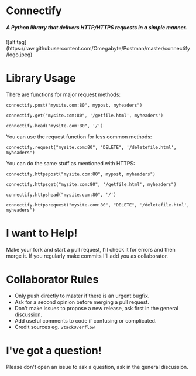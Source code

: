 # Connectify
<h5><em>A Python library that delivers HTTP/HTTPS requests in a simple manner.</em></h5>
![alt tag](https://raw.githubusercontent.com/Omegabyte/Postman/master/connectify/logo.jpeg)

# Library Usage
There are functions for major request methods:

`connectify.post("mysite.com:80", mypost, myheaders")`

`connectify.get("mysite.com:80", '/getfile.html', myheaders")`

`connectify.head("mysite.com:80", '/')`

You can use the request function for less common methods:

`connectify.request("mysite.com:80", "DELETE", '/deletefile.html', myheaders")`

You can do the same stuff as mentioned with HTTPS:

`connectify.httpspost("mysite.com:80", mypost, myheaders")`

`connectify.httpsget("mysite.com:80", '/getfile.html', myheaders")`

`connectify.httpshead("mysite.com:80", '/')`

`connectify.httpsrequest("mysite.com:80", "DELETE", '/deletefile.html', myheaders")`

# I want to Help!
Make your fork and start a pull request, I'll check it for errors and then merge it.
If you regularly make commits I'll add you as collaborator.

# Collaborator Rules
* Only push directly to master if there is an urgent bugfix.
* Ask for a second opinion before merging a pull request.
* Don't make issues to propose a new release, ask first in the general discussion.
* Add useful comments to code if confusing or complicated.
* Credit sources eg. `StackOverflow`

# I've got a question!
Please don't open an issue to ask a question, ask in the general discussion.
